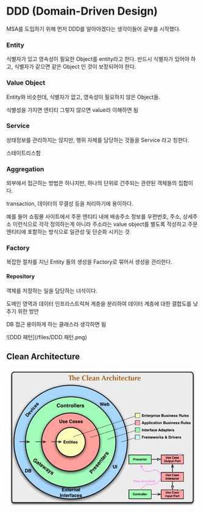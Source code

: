 # DDD (Domain-Driven Design)

MSA를 도입하기 위해 먼저 DDD를 알아야겠다는 생각이들어 공부를 시작했다.



### Entity

식별자가 있고 영속성이 필요한 Object를 entity라고 한다. 반드시 식별자가 있어야 하고, 식별자가 같으면 같은 Object 인 것이 보장되어야 한다.

### Value Object

Entity와 비슷한데, 식별자가 없고, 영속성이 필요하지 않은 Object들.

식별성을 가지면 엔티티 그렇지 않으면 value라 이해하면 됨

### Service

상태정보를 관리하지는 않지만, 행위 자체를 담당하는 것들을 Service 라고 칭한다.

스테이트리스함

### Aggregation

외부에서 접근하는 방법은 하나지만, 하나의 단위로 간주되는 관련된 객체들의 집합이다. 

transaction, 데이터의 무결성 등을 처리하기에 용이하다.

예를 들어 쇼핑몰 사이트에서 주문 엔티티 내에 배송주소 정보를 우편번호, 주소, 상세주소 이런식으로 각각 정의하는게 아니라 주소라는 value object를 별도록 작성하고 주문 엔티티에 포함하는 방식으로 일관성 및 단순화 시키는 것

### Factory

복잡한 절차를 지닌 Entity 들의 생성을 Factory로 묶어서 생성을 관리한다.

#### Repository

객체를 저장하는 일을 담당하는 녀석이다.

도메인 영역과 데이터 인프라스트럭쳐 계층을 분리하여 데이터 계층에 대한 결합도를 낮추기 위한 방안

DB 접근 용이하게 하는 클래스라 생각하면 됨

![DDD 패턴](\/files/DDD 패턴.png)



## Clean Architecture

![clean-architecture](files/clean-architecture.png)